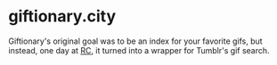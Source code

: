 # giftionary.city

Giftionary's original goal was to be an index for your favorite gifs, but instead, one day at [RC](http://recurse.com), it turned into a wrapper for Tumblr's gif search.
